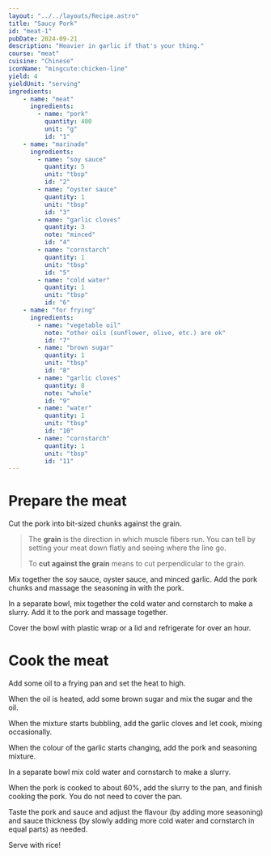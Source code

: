 ```yaml
---
layout: "../../layouts/Recipe.astro"
title: "Saucy Pork"
id: "meat-1"
pubDate: 2024-09-21
description: "Heavier in garlic if that's your thing."
course: "meat"
cuisine: "Chinese"
iconName: "mingcute:chicken-line"
yield: 4
yieldUnit: "serving"
ingredients:
    - name: "meat"
      ingredients:
        - name: "pork"
          quantity: 400
          unit: "g"
          id: "1"
    - name: "marinade"
      ingredients:
        - name: "soy sauce"
          quantity: 5
          unit: "tbsp"
          id: "2"
        - name: "oyster sauce"
          quantity: 1
          unit: "tbsp"
          id: "3"
        - name: "garlic cloves"
          quantity: 3
          note: "minced"
          id: "4"
        - name: "cornstarch"
          quantity: 1
          unit: "tbsp"
          id: "5"
        - name: "cold water"
          quantity: 1
          unit: "tbsp"
          id: "6"
    - name: "for frying"
      ingredients: 
        - name: "vegetable oil"
          note: "other oils (sunflower, olive, etc.) are ok"
          id: "7"
        - name: "brown sugar"
          quantity: 1
          unit: "tbsp"
          id: "8"
        - name: "garlic cloves"
          quantity: 8
          note: "whole"
          id: "9"
        - name: "water"
          quantity: 1
          unit: "tbsp"
          id: "10"
        - name: "cornstarch"
          quantity: 1
          unit: "tbsp"
          id: "11"
---
```

# Prepare the meat
Cut the <span class="ingredient" data-id="1">pork</span> into bit-sized chunks against the grain.
> The **grain** is the direction in which muscle fibers run. You can tell by setting your meat down flatly and seeing where the line go. 
>
> To **cut against the grain** means to cut perpendicular to the grain.

Mix together the <span class="ingredient" data-id="2">soy sauce</span>, <span class="ingredient" data-id="3">oyster sauce</span>, and <span class="ingredient" data-id="4">minced garlic</span>. Add the pork chunks and massage the seasoning in with the pork.

In a separate bowl, mix together the <span class="ingredient" data-id="6">cold water</span> and <span class="ingredient" data-id="5">cornstarch</span> to make a slurry. Add it to the pork and massage together.

Cover the bowl with plastic wrap or a lid and refrigerate for over an hour.

# Cook the meat
Add some <span class="ingredient" data-id="7">oil</span> to a frying pan and set the heat to high.

When the oil is heated, add some <span class="ingredient" data-id="8">brown sugar</span> and mix the sugar and the oil.

When the mixture starts bubbling, add the <span class="ingredient" data-id="9">garlic cloves</span> and let cook, mixing occasionally. 

When the colour of the garlic starts changing, add the pork and seasoning mixture.

In a separate bowl mix <span class="ingredient" data-id="10">cold water</span> and <span class="ingredient" data-id="11">cornstarch</span> to make a slurry.

When the pork is cooked to about 60%, add the slurry to the pan, and finish cooking the pork. You do not need to cover the pan.

Taste the pork and sauce and adjust the flavour (by adding more seasoning) and sauce thickness (by slowly adding more cold water and cornstarch in equal parts) as needed.

Serve with rice!